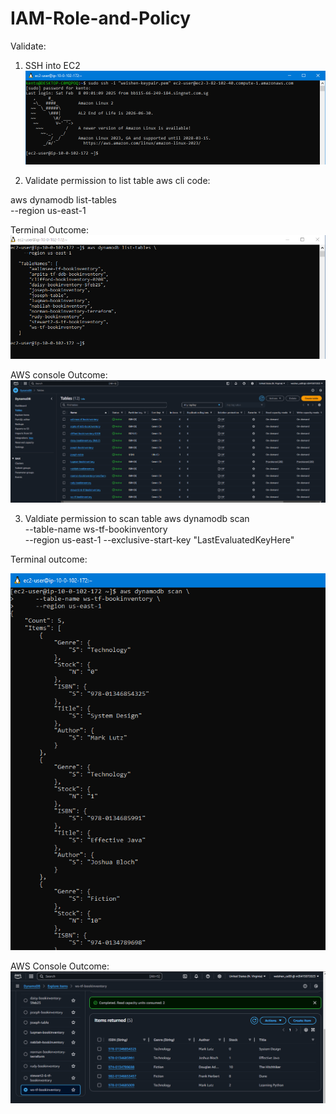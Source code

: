 # IAM-Role-and-Policy

Validate:
1. SSH into EC2
![alt text](image.png)

2. Validate permission to list table
aws cli code:

aws dynamodb list-tables \
    --region us-east-1

Terminal Outcome:
![alt text](image-1.png)

AWS console Outcome:
![alt text](image-2.png)

3. Valdiate permission to scan table
aws dynamodb scan \
     --table-name ws-tf-bookinventory \
     --region us-east-1
     --exclusive-start-key "LastEvaluatedKeyHere"

Terminal outcome:
 
![alt text](image-3.png)

AWS Console Outcome:
![alt text](image-4.png)


